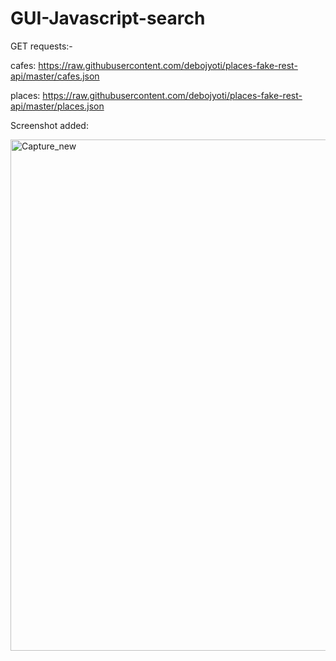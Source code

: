 # GUI-Javascript-search

GET requests:-

cafes: https://raw.githubusercontent.com/debojyoti/places-fake-rest-api/master/cafes.json

places: https://raw.githubusercontent.com/debojyoti/places-fake-rest-api/master/places.json


Screenshot added:


<img width="818" alt="Capture_new" src="https://user-images.githubusercontent.com/60129101/89709042-d4b3d380-d999-11ea-94f1-587aee9a9b89.PNG">
